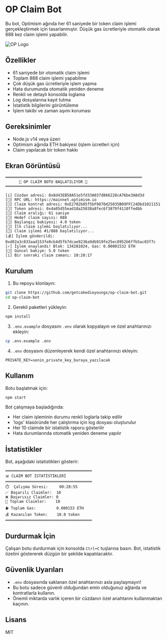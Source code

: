 # OP Claim Bot

Bu bot, Optimism ağında her 61 saniyede bir token claim işlemi gerçekleştirmek için tasarlanmıştır. Düşük gas ücretleriyle otomatik olarak 888 kez claim işlemi yapabilir.

![OP Logo](https://optimism.io/assets/images/red-op.svg)

## Özellikler

- 61 saniyede bir otomatik claim işlemi
- Toplam 888 claim işlemi yapabilme
- Çok düşük gas ücretleriyle işlem yapma
- Hata durumunda otomatik yeniden deneme
- Renkli ve detaylı konsolda loglama
- Log dosyalarına kayıt tutma
- İstatistik bilgilerini görüntüleme
- İşlem takibi ve zaman aşımı koruması

## Gereksinimler

- Node.js v14 veya üzeri
- Optimism ağında ETH bakiyesi (işlem ücretleri için)
- Claim yapılacak bir token hakkı

## Ekran Görüntüsü

```
════════════════════════════════════════════════════════════
      🚀 OP CLAİM BOTU BAŞLATILIYOR 🚀 
════════════════════════════════════════════════════════════

[i] Cüzdan adresi: 0x8d43EB58A51e5fd33A037d866228cA76be3A8d3d
[🔧] RPC URL: https://mainnet.optimism.io
[🔧] Claim kontrat adresi: 0xE2702b85f5bF9870d25035B09FFC24Dbd1021151
[🔧] Token adresi: 0x4a05d55ead18a25838a8fec6f3879f4110ffedbb
[🔧] Claim aralığı: 61 saniye
[🔧] Hedef claim sayısı: 888
[💎] Başlangıç bakiyesi: 4.0 token
[🔧] İlk claim işlemi başlatılıyor...
[🔄] Claim işlemi #1/888 başlatılıyor...
[💰] İşlem gönderildi: 0xd02a3c033aad153fe0cb4d5fb7dcae9236a9db919fe25ec8952b6ffb5ac03f7c
[✓] İşlem onaylandı! Blok: 134281024, Gas: 0.00001532 ETH
[💎] Güncel bakiye: 5.0 token
[i] Bir sonraki claim zamanı: 10:28:17
```

## Kurulum

1. Bu repoyu klonlayın:

```bash
git clone https://github.com/getcakedieyoungx/op-claim-bot.git
cd op-claim-bot
```

2. Gerekli paketleri yükleyin:

```bash
npm install
```

3. `.env.example` dosyasını `.env` olarak kopyalayın ve özel anahtarınızı ekleyin:

```bash
cp .env.example .env
```

4. `.env` dosyasını düzenleyerek kendi özel anahtarınızı ekleyin:

```
PRIVATE_KEY=senin_private_key_buraya_yazılacak
```

## Kullanım

Botu başlatmak için:

```bash
npm start
```

Bot çalışmaya başladığında:
- Her claim işleminin durumu renkli loglarla takip edilir
- 'logs' klasöründe her çalıştırma için log dosyası oluşturulur
- Her 10 claimde bir istatistik raporu gösterilir
- Hata durumlarında otomatik yeniden deneme yapılır

## İstatistikler

Bot, aşağıdaki istatistikleri gösterir:

```
══════════════════════════════════════
📊 CLAIM BOT İSTATİSTİKLERİ
══════════════════════════════════════
⏱️  Çalışma Süresi:     00:28:55
✅ Başarılı Claimler:  10
❌ Başarısız Claimler: 0
🔄 Toplam Claimler:    10
⛽ Toplam Gas:         0.000153 ETH
💰 Kazanılan Token:    10.0 token
══════════════════════════════════════
```

## Durdurmak İçin

Çalışan botu durdurmak için konsolda `Ctrl+C` tuşlarına basın. Bot, istatistik özetini göstererek düzgün bir şekilde kapatılacaktır.

## Güvenlik Uyarıları

- `.env` dosyasında saklanan özel anahtarınızı asla paylaşmayın!
- Bu botu sadece güvenli olduğundan emin olduğunuz ağlarda ve kontratlarla kullanın.
- Önemli miktarda varlık içeren bir cüzdanın özel anahtarını kullanmaktan kaçının.

## Lisans

MIT